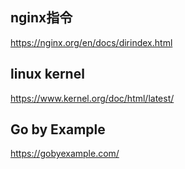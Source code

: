 ## nginx指令

https://nginx.org/en/docs/dirindex.html



## linux kernel

https://www.kernel.org/doc/html/latest/

## Go by Example
https://gobyexample.com/
